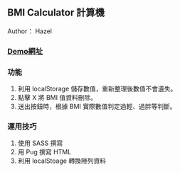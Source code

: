 ## BMI Calculator 計算機
Author： Hazel
### [Demo網址](https://hazelwu2.github.io/BMI-Calculator/)

### 功能
1. 利用 localStorage 儲存數值，重新整理後數值不會遺失。
2. 點擊 X 將 BMI 值資料刪除。
3. 送出按鈕時，根據 BMI 實際數值判定過輕、過胖等判斷。

### 運用技巧
1. 使用 SASS 撰寫
2. 用 Pug 撰寫 HTML
3. 利用 localStoage 轉換陣列資料


